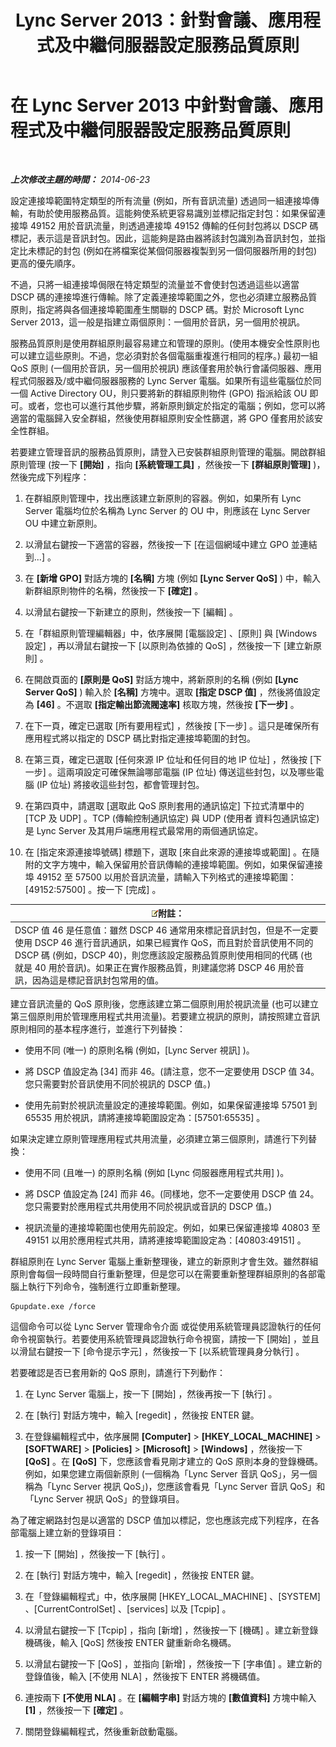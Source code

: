 ﻿---
title: Lync Server 2013：針對會議、應用程式及中繼伺服器設定服務品質原則
TOCTitle: 針對會議、應用程式及中繼伺服器設定服務品質原則
ms:assetid: 8adcbbc5-c9f5-476d-ab7f-72e61859cacf
ms:mtpsurl: https://technet.microsoft.com/zh-tw/library/JJ205076(v=OCS.15)
ms:contentKeyID: 49291602
ms.date: 08/10/2015
mtps_version: v=OCS.15
ms.translationtype: HT
---

# 在 Lync Server 2013 中針對會議、應用程式及中繼伺服器設定服務品質原則

 

_**上次修改主題的時間：** 2014-06-23_

設定連接埠範圍特定類型的所有流量 (例如，所有音訊流量) 透過同一組連接埠傳輸，有助於使用服務品質。這能夠使系統更容易識別並標記指定封包：如果保留連接埠 49152 用於音訊流量，則透過連接埠 49152 傳輸的任何封包將以 DSCP 碼標記，表示這是音訊封包。因此，這能夠是路由器將該封包識別為音訊封包，並指定比未標記的封包 (例如在將檔案從某個伺服器複製到另一個伺服器所用的封包) 更高的優先順序。

不過，只將一組連接埠侷限在特定類型的流量並不會使封包透過這些以適當 DSCP 碼的連接埠進行傳輸。除了定義連接埠範圍之外，您也必須建立服務品質原則，指定將與各個連接埠範圍產生關聯的 DSCP 碼。對於 Microsoft Lync Server 2013，這一般是指建立兩個原則：一個用於音訊，另一個用於視訊。

服務品質原則是使用群組原則最容易建立和管理的原則。(使用本機安全性原則也可以建立這些原則。不過，您必須對於各個電腦重複進行相同的程序。) 最初一組 QoS 原則 (一個用於音訊，另一個用於視訊) 應該僅套用於執行會議伺服器、應用程式伺服器及/或中繼伺服器服務的 Lync Server 電腦。如果所有這些電腦位於同一個 Active Directory OU，則只要將新的群組原則物件 (GPO) 指派給該 OU 即可。或者，您也可以進行其他步驟，將新原則鎖定於指定的電腦；例如，您可以將適當的電腦歸入安全群組，然後使用群組原則安全性篩選，將 GPO 僅套用於該安全性群組。

若要建立管理音訊的服務品質原則，請登入已安裝群組原則管理的電腦。開啟群組原則管理 (按一下 **\[開始\]** ，指向 **\[系統管理工具\]** ，然後按一下 **\[群組原則管理\]** )，然後完成下列程序：

1.  在群組原則管理中，找出應該建立新原則的容器。例如，如果所有 Lync Server 電腦均位於名稱為 Lync Server 的 OU 中，則應該在 Lync Server OU 中建立新原則。

2.  以滑鼠右鍵按一下適當的容器，然後按一下 \[在這個網域中建立 GPO 並連結到...\] 。

3.  在 **\[新增 GPO\]** 對話方塊的 **\[名稱\]** 方塊 (例如 **\[Lync Server QoS\]** ) 中，輸入新群組原則物件的名稱，然後按一下 **\[確定\]** 。

4.  以滑鼠右鍵按一下新建立的原則，然後按一下 \[編輯\] 。

5.  在「群組原則管理編輯器」中，依序展開 \[電腦設定\] 、\[原則\] 與 \[Windows 設定\] ，再以滑鼠右鍵按一下 \[以原則為依據的 QoS\] ，然後按一下 \[建立新原則\] 。

6.  在開啟頁面的 **\[原則是 QoS\]** 對話方塊中，將新原則的名稱 (例如 **\[Lync Server QoS\]** ) 輸入於 **\[名稱\]** 方塊中。選取 **\[指定 DSCP 值\]** ，然後將值設定為 **\[46\]** 。不選取 **\[指定輸出節流閥速率\]** 核取方塊，然後按 **\[下一步\]** 。

7.  在下一頁，確定已選取 \[所有要用程式\] ，然後按 \[下一步\] 。這只是確保所有應用程式將以指定的 DSCP 碼比對指定連接埠範圍的封包。

8.  在第三頁，確定已選取 \[任何來源 IP 位址和任何目的地 IP 位址\] ，然後按 \[下一步\] 。這兩項設定可確保無論哪部電腦 (IP 位址) 傳送這些封包，以及哪些電腦 (IP 位址) 將接收這些封包，都會管理封包。

9.  在第四頁中，請選取 \[選取此 QoS 原則套用的通訊協定\] 下拉式清單中的 \[TCP 及 UDP\] 。TCP (傳輸控制通訊協定) 與 UDP (使用者 資料包通訊協定) 是 Lync Server 及其用戶端應用程式最常用的兩個通訊協定。

10. 在 \[指定來源連接埠號碼\] 標題下，選取 \[來自此來源的連接埠或範圍\] 。在隨附的文字方塊中，輸入保留用於音訊傳輸的連接埠範圍。例如，如果保留連接埠 49152 至 57500 以用於音訊流量，請輸入下列格式的連接埠範圍：\[49152:57500\] 。按一下 \[完成\] 。

<table>
<thead>
<tr class="header">
<th><img src="images/Gg398811.note(OCS.15).gif" title="note" alt="note" />附註：</th>
</tr>
</thead>
<tbody>
<tr class="odd">
<td>DSCP 值 46 是任意值：雖然 DSCP 46 通常用來標記音訊封包，但是不一定要使用 DSCP 46 進行音訊通訊，如果已經實作 QoS，而且對於音訊使用不同的 DSCP 碼 (例如，DSCP 40)，則您應該設定服務品質原則使用相同的代碼 (也就是 40 用於音訊)。如果正在實作服務品質，則建議您將 DSCP 46 用於音訊，因為這是標記音訊封包常用的值。</td>
</tr>
</tbody>
</table>


建立音訊流量的 QoS 原則後，您應該建立第二個原則用於視訊流量 (也可以建立第三個原則用於管理應用程式共用流量)。若要建立視訊的原則，請按照建立音訊原則相同的基本程序進行，並進行下列替換：

  - 使用不同 (唯一) 的原則名稱 (例如，\[Lync Server 視訊\] )。

  - 將 DSCP 值設定為 \[34\] 而非 46。(請注意，您不一定要使用 DSCP 值 34。您只需要對於音訊使用不同於視訊的 DSCP 值。)

  - 使用先前對於視訊流量設定的連接埠範圍。例如，如果保留連接埠 57501 到 65535 用於視訊，請將連接埠範圍設定為：\[57501:65535\] 。

如果決定建立原則管理應用程式共用流量，必須建立第三個原則，請進行下列替換：

  - 使用不同 (且唯一) 的原則名稱 (例如 \[Lync 伺服器應用程式共用\] )。

  - 將 DSCP 值設定為 \[24\] 而非 46。(同樣地，您不一定要使用 DSCP 值 24。您只需要對於應用程式共用使用不同於視訊或音訊的 DSCP 值。)

  - 視訊流量的連接埠範圍也使用先前設定。例如，如果已保留連接埠 40803 至 49151 以用於應用程式共用，請將連接埠範圍設定為：\[40803:49151\] 。

群組原則在 Lync Server 電腦上重新整理後，建立的新原則才會生效。雖然群組原則會每個一段時間自行重新整理，但是您可以在需要重新整理群組原則的各部電腦上執行下列命令，強制進行立即重新整理。

    Gpupdate.exe /force

這個命令可以從 Lync Server 管理命令介面 或從使用系統管理員認證執行的任何命令視窗執行。若要使用系統管理員認證執行命令視窗，請按一下 \[開始\] ，並且以滑鼠右鍵按一下 \[命令提示字元\] ，然後按一下 \[以系統管理員身分執行\] 。

若要確認是否已套用新的 QoS 原則，請進行下列動作：

1.  在 Lync Server 電腦上，按一下 \[開始\] ，然後再按一下 \[執行\] 。

2.  在 \[執行\] 對話方塊中，輸入 \[regedit\] ，然後按 ENTER 鍵。

3.  在登錄編輯程式中，依序展開 **\[Computer\]** \> **\[HKEY\_LOCAL\_MACHINE\]** \> **\[SOFTWARE\]** \> **\[Policies\]** \> **\[Microsoft\]** \> **\[Windows\]** ，然後按一下 **\[QoS\]** 。在 **\[QoS\]** 下，您應該會看見剛才建立的 QoS 原則本身的登錄機碼。例如，如果您建立兩個新原則 (一個稱為「Lync Server 音訊 QoS」，另一個稱為「Lync Server 視訊 QoS」)，您應該會看見「Lync Server 音訊 QoS」和「Lync Server 視訊 QoS」的登錄項目。

為了確定網路封包是以適當的 DSCP 值加以標記，您也應該完成下列程序，在各部電腦上建立新的登錄項目：

1.  按一下 \[開始\] ，然後按一下 \[執行\] 。

2.  在 \[執行\] 對話方塊中，輸入 \[regedit\] ，然後按 ENTER 鍵。

3.  在「登錄編輯程式」中，依序展開 \[HKEY\_LOCAL\_MACHINE\] 、\[SYSTEM\] 、\[CurrentControlSet\] 、\[services\] 以及 \[Tcpip\] 。

4.  以滑鼠右鍵按一下 \[Tcpip\] ，指向 \[新增\] ，然後按一下 \[機碼\] 。建立新登錄機碼後，輸入 \[QoS\] 然後按 ENTER 鍵重新命名機碼。

5.  以滑鼠右鍵按一下 \[QoS\] ，並指向 \[新增\] ，然後按一下 \[字串值\] 。建立新的登錄值後，輸入 \[不使用 NLA\] ，然後按下 ENTER 將機碼值。

6.  連按兩下 **\[不使用 NLA\]** 。在 **\[編輯字串\]** 對話方塊的 **\[數值資料\]** 方塊中輸入 **\[1\]** ，然後按一下 **\[確定\]** 。

7.  關閉登錄編輯程式，然後重新啟動電腦。

